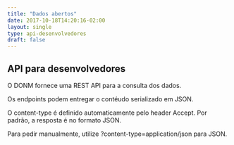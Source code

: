 ```yaml
---
title: "Dados abertos"
date: 2017-10-18T14:20:16-02:00
layout: single
type: api-desenvolvedores
draft: false
---
```




API para desenvolvedores
------

O DONM fornece uma REST API para a consulta dos dados.

Os endpoints podem entregar o contéudo serializado em JSON.

O content-type é definido automaticamente pelo header Accept. Por padrão, a resposta é no formato JSON.

Para pedir manualmente, utilize ?content-type=application/json para JSON.

